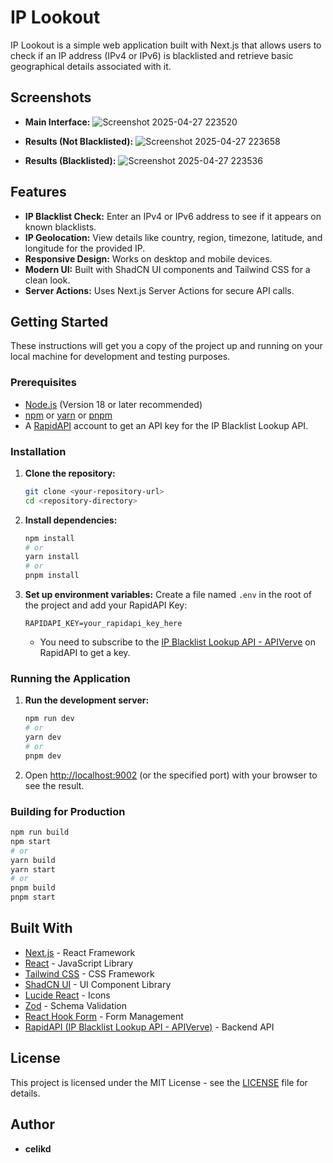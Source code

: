 # IP Lookout

IP Lookout is a simple web application built with Next.js that allows users to check if an IP address (IPv4 or IPv6) is blacklisted and retrieve basic geographical details associated with it.

## Screenshots

*   **Main Interface:**
    ![Screenshot 2025-04-27 223520](https://github.com/user-attachments/assets/3e39774d-8520-4e5f-836d-e0d8f5726368)

*   **Results (Not Blacklisted):**
    ![Screenshot 2025-04-27 223658](https://github.com/user-attachments/assets/ccb2fa21-e4f0-4d8b-a118-2e73a20299bb)

*   **Results (Blacklisted):**
    ![Screenshot 2025-04-27 223536](https://github.com/user-attachments/assets/8166c513-8169-4116-a6fa-2a9fa3c71331)


## Features

*   **IP Blacklist Check:** Enter an IPv4 or IPv6 address to see if it appears on known blacklists.
*   **IP Geolocation:** View details like country, region, timezone, latitude, and longitude for the provided IP.
*   **Responsive Design:** Works on desktop and mobile devices.
*   **Modern UI:** Built with ShadCN UI components and Tailwind CSS for a clean look.
*   **Server Actions:** Uses Next.js Server Actions for secure API calls.

## Getting Started

These instructions will get you a copy of the project up and running on your local machine for development and testing purposes.

### Prerequisites

*   [Node.js](https://nodejs.org/) (Version 18 or later recommended)
*   [npm](https://www.npmjs.com/) or [yarn](https://yarnpkg.com/) or [pnpm](https://pnpm.io/)
*   A [RapidAPI](https://rapidapi.com/) account to get an API key for the IP Blacklist Lookup API.

### Installation

1.  **Clone the repository:**
    ```bash
    git clone <your-repository-url>
    cd <repository-directory>
    ```

2.  **Install dependencies:**
    ```bash
    npm install
    # or
    yarn install
    # or
    pnpm install
    ```

3.  **Set up environment variables:**
    Create a file named `.env` in the root of the project and add your RapidAPI Key:
    ```env
    RAPIDAPI_KEY=your_rapidapi_key_here
    ```
    *   You need to subscribe to the [IP Blacklist Lookup API - APIVerve](https://rapidapi.com/APIVerve/api/ip-blacklist-lookup-api) on RapidAPI to get a key.

### Running the Application

1.  **Run the development server:**
    ```bash
    npm run dev
    # or
    yarn dev
    # or
    pnpm dev
    ```

2.  Open [http://localhost:9002](http://localhost:9002) (or the specified port) with your browser to see the result.

### Building for Production

```bash
npm run build
npm start
# or
yarn build
yarn start
# or
pnpm build
pnpm start
```

## Built With

*   [Next.js](https://nextjs.org/) - React Framework
*   [React](https://reactjs.org/) - JavaScript Library
*   [Tailwind CSS](https://tailwindcss.com/) - CSS Framework
*   [ShadCN UI](https://ui.shadcn.com/) - UI Component Library
*   [Lucide React](https://lucide.dev/) - Icons
*   [Zod](https://zod.dev/) - Schema Validation
*   [React Hook Form](https://react-hook-form.com/) - Form Management
*   [RapidAPI (IP Blacklist Lookup API - APIVerve)](https://rapidapi.com/APIVerve/api/ip-blacklist-lookup-api) - Backend API

## License

This project is licensed under the MIT License - see the [LICENSE](LICENSE) file for details.

## Author

*   **celikd**
